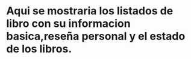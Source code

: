 # Aqui se mostraria los listados de libro con su informacion basica,reseña personal y el estado de los libros.
